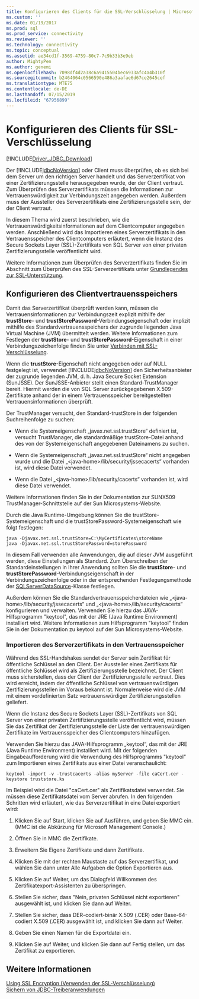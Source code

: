 ```yaml
---
title: Konfigurieren des Clients für die SSL-Verschlüsselung | Microsoft-Dokumentation
ms.custom: ''
ms.date: 01/19/2017
ms.prod: sql
ms.prod_service: connectivity
ms.reviewer: ''
ms.technology: connectivity
ms.topic: conceptual
ms.assetid: ae34cd1f-3569-4759-80c7-7c9b33b3e9eb
author: MightyPen
ms.author: genemi
ms.openlocfilehash: 7098df4d2a38c6a9415504bec6933afc4a4b310f
ms.sourcegitcommit: b2464064c0566590e486a3aafae6d67ce2645cef
ms.translationtype: MTE75
ms.contentlocale: de-DE
ms.lasthandoff: 07/15/2019
ms.locfileid: "67956899"
---
```

# <a name="configuring-the-client-for-ssl-encryption"></a>Konfigurieren des Clients für SSL-Verschlüsselung
[!INCLUDE[Driver_JDBC_Download](../../includes/driver_jdbc_download.md)]

  Der [!INCLUDE[jdbcNoVersion](../../includes/jdbcnoversion_md.md)] oder Client muss überprüfen, ob es sich bei dem Server um den richtigen Server handelt und das Serverzertifikat von einer Zertifizierungsstelle herausgegeben wurde, der der Client vertraut. Zum Überprüfen des Serverzertifikats müssen die Informationen zur Vertrauenswürdigkeit zur Verbindungszeit angegeben werden. Außerdem muss der Aussteller des Serverzertifikats eine Zertifizierungsstelle sein, der der Client vertraut.  
  
 In diesem Thema wird zuerst beschrieben, wie die Vertrauenswürdigkeitsinformationen auf dem Clientcomputer angegeben werden. Anschließend wird das Importieren eines Serverzertifikats in den Vertrauensspeicher des Clientcomputers erläutert, wenn die Instanz des Secure Sockets Layer (SSL)-Zertifikats von SQL Server von einer privaten Zertifizierungsstelle veröffentlicht wird.  
  
 Weitere Informationen zum Überprüfen des Serverzertifikats finden Sie im Abschnitt zum Überprüfen des SSL-Serverzertifikats unter [Grundlegendes zur SSL-Unterstützung](../../connect/jdbc/understanding-ssl-support.md).  
  
## <a name="configuring-the-client-trust-store"></a>Konfigurieren des Clientvertrauensspeichers  
 Damit das Serverzertifikat überprüft werden kann, müssen die Vertrauensinformationen zur Verbindungszeit explizit mithilfe der **trustStore**- und **trustStorePassword**-Verbindungseigenschaft oder implizit mithilfe des Standardvertrauensspeichers der zugrunde liegenden Java Virtual Machine (JVM) übermittelt werden. Weitere Informationen zum Festlegen der **trustStore**- und **trustStorePassword**-Eigenschaft in einer Verbindungszeichenfolge finden Sie unter [Verbinden mit SSL-Verschlüsselung](../../connect/jdbc/connecting-with-ssl-encryption.md).  
  
 Wenn die **trustStore**-Eigenschaft nicht angegeben oder auf NULL festgelegt ist, verwendet [!INCLUDE[jdbcNoVersion](../../includes/jdbcnoversion_md.md)] den Sicherheitsanbieter der zugrunde liegenden JVM, d. h. Java Secure Socket Extension (SunJSSE). Der SunJSSE-Anbieter stellt einen Standard-TrustManager bereit. Hiermit werden die von SQL Server zurückgegebenen X.509-Zertifikate anhand der in einem Vertrauensspeicher bereitgestellten Vertrauensinformationen überprüft.  
  
 Der TrustManager versucht, den Standard-trustStore in der folgenden Suchreihenfolge zu suchen:  
  
-   Wenn die Systemeigenschaft „javax.net.ssl.trustStore“ definiert ist, versucht TrustManager, die standardmäßige trustStore-Datei anhand des von der Systemeigenschaft angegebenen Dateinamens zu suchen.  
  
-   Wenn die Systemeigenschaft „javax.net.ssl.trustStore“ nicht angegeben wurde und die Datei „\<java-home>/lib/security/jssecacerts“ vorhanden ist, wird diese Datei verwendet.  
  
-   Wenn die Datei „\<java-home>/lib/security/cacerts“ vorhanden ist, wird diese Datei verwendet.  
  
 Weitere Informationen finden Sie in der Dokumentation zur SUNX509 TrustManager-Schnittstelle auf der Sun Microsystems-Website.  
  
 Durch die Java Runtime-Umgebung können Sie die trustStore-Systemeigenschaft und die trustStorePassword-Systemeigenschaft wie folgt festlegen:  
  
```  
java -Djavax.net.ssl.trustStore=C:\MyCertificates\storeName  
java -Djavax.net.ssl.trustStorePassword=storePassword  
```  
  
 In diesem Fall verwenden alle Anwendungen, die auf dieser JVM ausgeführt werden, diese Einstellungen als Standard. Zum Überschreiben der Standardeinstellungen in Ihrer Anwendung sollten Sie die **trustStore**- und **trustStorePassword**-Verbindungseigenschaft in der Verbindungszeichenfolge oder in der entsprechenden Festlegungsmethode der [SQLServerDataSource](../../connect/jdbc/reference/sqlserverdatasource-class.md)-Klasse festlegen.  
  
 Außerdem können Sie die Standardvertrauensspeicherdateien wie „\<java-home>/lib/security/jssecacerts“ und „\<java-home>/lib/security/cacerts“ konfigurieren und verwalten. Verwenden Sie hierzu das JAVA-Hilfsprogramm "keytool", das mit der JRE (Java Runtime Environment) installiert wird. Weitere Informationen zum Hilfsprogramm "keytool" finden Sie in der Dokumentation zu keytool auf der Sun Microsystems-Website.  
  
### <a name="importing-the-server-certificate-to-trust-store"></a>Importieren des Serverzertifikats in den Vertrauensspeicher  
 Während des SSL-Handshakes sendet der Server sein Zertifikat für öffentliche Schlüssel an den Client. Der Aussteller eines Zertifikats für öffentliche Schlüssel wird als Zertifizierungsstelle bezeichnet. Der Client muss sicherstellen, dass der Client der Zertifizierungsstelle vertraut. Dies wird erreicht, indem der öffentliche Schlüssel von vertrauenswürdigen Zertifizierungsstellen im Voraus bekannt ist. Normalerweise wird die JVM mit einem vordefinierten Satz vertrauenswürdiger Zertifizierungsstellen geliefert.  
  
 Wenn die Instanz des Secure Sockets Layer (SSL)-Zertifikats von SQL Server von einer privaten Zertifizierungsstelle veröffentlicht wird, müssen Sie das Zertifikat der Zertifizierungsstelle der Liste der vertrauenswürdigen Zertifikate im Vertrauensspeicher des Clientcomputers hinzufügen.  
  
 Verwenden Sie hierzu das JAVA-Hilfsprogramm „keytool“, das mit der JRE (Java Runtime Environment) installiert wird. Mit der folgenden Eingabeaufforderung wird die Verwendung des Hilfsprogramms "keytool" zum Importieren eines Zertifikats aus einer Datei veranschaulicht:  
  
```  
keytool -import -v -trustcacerts -alias myServer -file caCert.cer -keystore truststore.ks  
```  
  
 Im Beispiel wird die Datei "caCert.cer" als Zertifikatsdatei verwendet. Sie müssen diese Zertifikatsdatei vom Server abrufen. In den folgenden Schritten wird erläutert, wie das Serverzertifikat in eine Datei exportiert wird:  
  
1.  Klicken Sie auf Start, klicken Sie auf Ausführen, und geben Sie MMC ein. (MMC ist die Abkürzung für Microsoft Management Console.)  
  
2.  Öffnen Sie in MMC die Zertifikate.  
  
3.  Erweitern Sie Eigene Zertifikate und dann Zertifikate.  
  
4.  Klicken Sie mit der rechten Maustaste auf das Serverzertifikat, und wählen Sie dann unter Alle Aufgaben die Option Exportieren aus.  
  
5.  Klicken Sie auf Weiter, um das Dialogfeld Willkommen des Zertifikatexport-Assistenten zu überspringen.  
  
6.  Stellen Sie sicher, dass "Nein, privaten Schlüssel nicht exportieren" ausgewählt ist, und klicken Sie dann auf Weiter.  
  
7.  Stellen Sie sicher, dass DER-codiert-binär X.509 (.CER) oder Base-64-codiert X.509 (.CER) ausgewählt ist, und klicken Sie dann auf Weiter.  
  
8.  Geben Sie einen Namen für die Exportdatei ein.  
  
9. Klicken Sie auf Weiter, und klicken Sie dann auf Fertig stellen, um das Zertifikat zu exportieren.  
  
## <a name="see-also"></a>Weitere Informationen  
 [Using SSL Encryption (Verwenden der SSL-Verschlüsselung)](../../connect/jdbc/using-ssl-encryption.md)   
 [Sichern von JDBC-Treiberanwendungen](../../connect/jdbc/securing-jdbc-driver-applications.md)  
  
  
